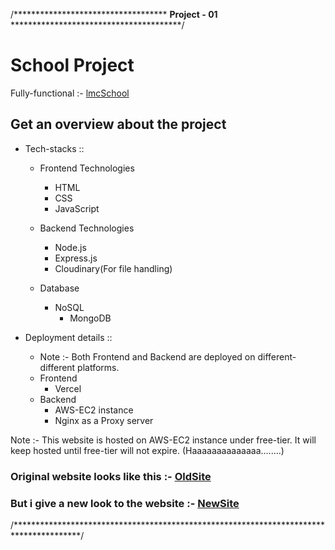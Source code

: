 /***********************************
<strong>Project - 01</strong> ***************************************/


# School Project
Fully-functional :-  [lmcSchool](https://www.lmceduhub.in/)

## Get an overview about the project

- Tech-stacks :: 
  - Frontend Technologies
      - HTML
      - CSS
      - JavaScript
  
  - Backend Technologies
      - Node.js
      - Express.js
      - Cloudinary(For file handling)
      
  - Database
    - NoSQL
        - MongoDB

- Deployment details ::
  - Note :- Both Frontend and Backend are deployed on different-different platforms.
  - Frontend
      - Vercel
  - Backend
      - AWS-EC2 instance
      - Nginx as a Proxy server

Note :- This website is hosted on AWS-EC2 instance under free-tier. It will keep hosted until free-tier will not expire.  (Haaaaaaaaaaaaaa........)

### Original website looks like this :- [OldSite](https://lmcpatna.in/)
### But i give a new look to the website :- [NewSite](https://www.lmceduhub.in/)

/***************************************************************************************/
